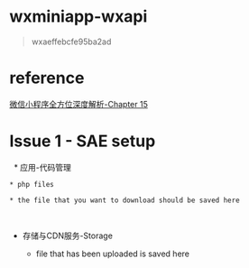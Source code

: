 # wxminiapp-wxapi

> wxaeffebcfe95ba2ad

# reference
[微信小程序全方位深度解析-Chapter 15](http://study.163.com/course/courseMain.htm?courseId=1003283028)

# Issue 1 - SAE setup
 
* 应用-代码管理

    * php files  
    
    * the file that you want to download should be saved here
 
* 存储与CDN服务-Storage

    * file that has been uploaded is saved here
